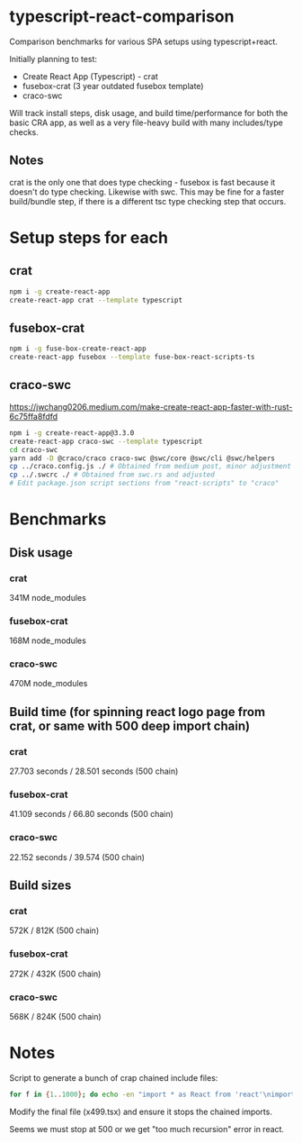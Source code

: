 # typescript-react-comparison

Comparison benchmarks for various SPA setups using typescript+react.

Initially planning to test:

- Create React App (Typescript) - crat
- fusebox-crat (3 year outdated fusebox template)
- craco-swc

Will track install steps, disk usage, and build time/performance for
both the basic CRA app, as well as a very file-heavy build with many
includes/type checks.

## Notes
crat is the only one that does type checking - fusebox is fast because
it doesn't do type checking.  Likewise with swc.  This may be fine for
a faster build/bundle step, if there is a different tsc type checking
step that occurs.

# Setup steps for each
## crat

```sh
npm i -g create-react-app
create-react-app crat --template typescript
```

## fusebox-crat

```sh
npm i -g fuse-box-create-react-app
create-react-app fusebox --template fuse-box-react-scripts-ts
```

## craco-swc
https://jwchang0206.medium.com/make-create-react-app-faster-with-rust-6c75ffa8fdfd

```sh
npm i -g create-react-app@3.3.0
create-react-app craco-swc --template typescript
cd craco-swc
yarn add -D @craco/craco craco-swc @swc/core @swc/cli @swc/helpers
cp ../craco.config.js ./ # Obtained from medium post, minor adjustment required
cp ../.swcrc ./ # Obtained from swc.rs and adjusted
# Edit package.json script sections from "react-scripts" to "craco"
```


# Benchmarks

## Disk usage
### crat
341M node_modules

### fusebox-crat
168M node_modules

### craco-swc
470M node_modules

## Build time (for spinning react logo page from crat, or same with 500 deep import chain)
### crat
27.703 seconds /
28.501 seconds (500 chain)

### fusebox-crat
41.109 seconds /
66.80 seconds (500 chain)

### craco-swc
22.152 seconds /
39.574 (500 chain)

## Build sizes
### crat
572K /
812K (500 chain)

### fusebox-crat
272K /
432K (500 chain)

### craco-swc
568K /
824K (500 chain)

# Notes

Script to generate a bunch of crap chained include files:

```sh
for f in {1..1000}; do echo -en "import * as React from 'react'\nimport X from './x$(echo $f+1|bc -q)'\nexport default class Y extends React.Component {render() { return <span><X />$f</span>; }}\n" > x$f.tsx; done
```

Modify the final file (x499.tsx) and ensure it stops the chained imports.

Seems we must stop at 500 or we get "too much recursion" error in react.
